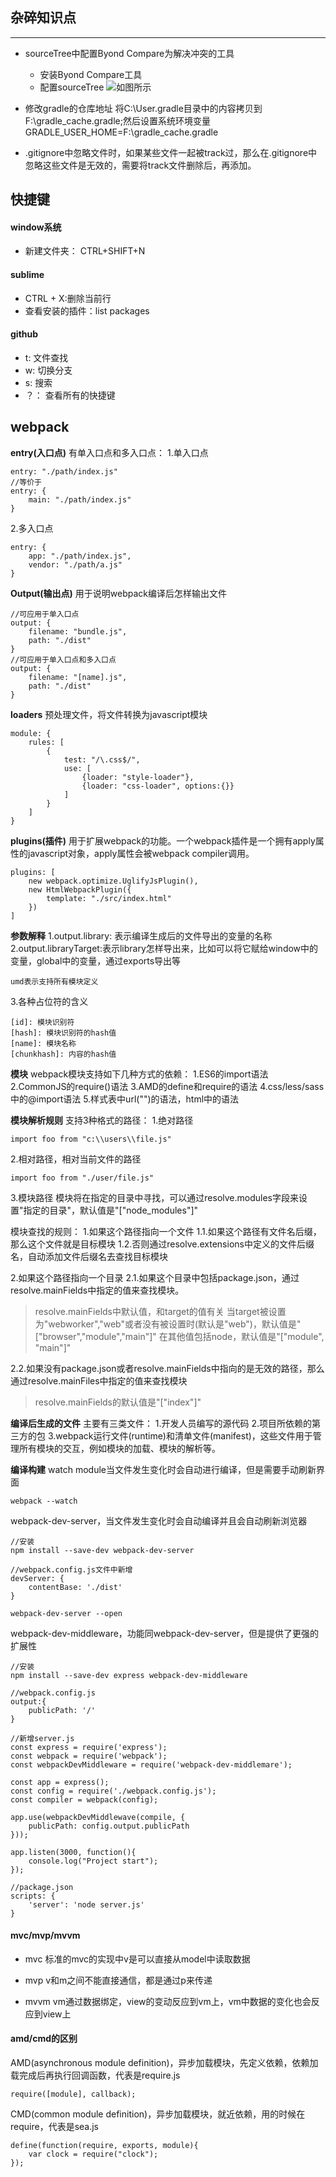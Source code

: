## 杂碎知识点
___
* sourceTree中配置Byond Compare为解决冲突的工具
	* 安装Byond Compare工具
	* 配置sourceTree
	![如图所示](./image/sourceTree1.png)
* 修改gradle的仓库地址
将C:\User\.gradle目录中的内容拷贝到F:\gradle_cache\.gradle;然后设置系统环境变量GRADLE_USER_HOME=F:\gradle_cache\.gradle

* .gitignore中忽略文件时，如果某些文件一起被track过，那么在.gitignore中忽略这些文件是无效的，需要将track文件删除后，再添加。

## 快捷键
#### window系统
* 新建文件夹： CTRL+SHIFT+N

#### sublime
* CTRL + X:删除当前行
* 查看安装的插件：list packages 

#### github
* t: 文件查找
* w: 切换分支
* s: 搜索
* ？： 查看所有的快捷键

## webpack
**entry(入口点)**
有单入口点和多入口点：
1.单入口点

```
entry: "./path/index.js"
//等价于
entry: {
	main: "./path/index.js"
}
```

2.多入口点

```
entry: {
	app: "./path/index.js",
    vendor: "./path/a.js"
}
```

**Output(输出点)**
用于说明webpack编译后怎样输出文件

```
//可应用于单入口点
output: {
	filename: "bundle.js",
    path: "./dist"
}
//可应用于单入口点和多入口点
output: {
	filename: "[name].js",
    path: "./dist"
}
```

**loaders**
预处理文件，将文件转换为javascript模块

```
module: {
	rules: [
		{
			test: "/\.css$/",
			use: [
				{loader: "style-loader"},
				{loader: "css-loader", options:{}}
			]
		}
	]
}
```

**plugins(插件)**
用于扩展webpack的功能。一个webpack插件是一个拥有apply属性的javascript对象，apply属性会被webpack compiler调用。

```
plugins: [
	new webpack.optimize.UglifyJsPlugin(),
	new HtmlWebpackPlugin({
		template: "./src/index.html"
	})
]
```

**参数解释**
1.output.library: 表示编译生成后的文件导出的变量的名称
2.output.libraryTarget:表示library怎样导出来，比如可以将它赋给window中的变量，global中的变量，通过exports导出等

```
umd表示支持所有模块定义
```

3.各种占位符的含义

```
[id]: 模块识别符
[hash]: 模块识别符的hash值
[name]: 模块名称
[chunkhash]: 内容的hash值
```

**模块**
webpack模块支持如下几种方式的依赖：
1.ES6的import语法
2.CommonJS的require()语法
3.AMD的define和require的语法
4.css/less/sass中的@import语法
5.样式表中url("")的语法，html中<img src="">的语法


**模块解析规则**
支持3种格式的路径：
1.绝对路径

```
import foo from "c:\\users\\file.js"
```

2.相对路径，相对当前文件的路径

```
import foo from "./user/file.js"
```

3.模块路径
模块将在指定的目录中寻找，可以通过resolve.modules字段来设置"指定的目录"，默认值是"["node_modules"]"

模块查找的规则：
1.如果这个路径指向一个文件
1.1.如果这个路径有文件名后缀，那么这个文件就是目标模块
1.2.否则通过resolve.extensions中定义的文件后缀名，自动添加文件后缀名去查找目标模块

2.如果这个路径指向一个目录
2.1.如果这个目录中包括package.json，通过resolve.mainFields中指定的值来查找模块。
> resolve.mainFields中默认值，和target的值有关
> 当target被设置为"webworker","web"或者没有被设置时(默认是"web")，默认值是"["browser","module","main"]"
> 在其他值包括node，默认值是"["module", "main"]"

2.2.如果没有package.json或者resolve.mainFields中指向的是无效的路径，那么通过resolve.mainFiles中指定的值来查找模块
> resolve.mainFields的默认值是"["index"]"

**编译后生成的文件**
主要有三类文件：
1.开发人员编写的源代码
2.项目所依赖的第三方的包
3.webpack运行文件(runtime)和清单文件(manifest)，这些文件用于管理所有模块的交互，例如模块的加载、模块的解析等。


**编译构建**
watch module当文件发生变化时会自动进行编译，但是需要手动刷新界面
```
webpack --watch
```

webpack-dev-server，当文件发生变化时会自动编译并且会自动刷新浏览器
```
//安装
npm install --save-dev webpack-dev-server

//webpack.config.js文件中新增
devServer: {
	contentBase: './dist'
}

webpack-dev-server --open

```

webpack-dev-middleware，功能同webpack-dev-server，但是提供了更强的扩展性
```
//安装
npm install --save-dev express webpack-dev-middleware

//webpack.config.js
output:{
	publicPath: '/'
}

//新增server.js
const express = require('express');
const webpack = require('webpack');
const webpackDevMiddleware = require('webpack-dev-middlemare');

const app = express();
const config = require('./webpack.config.js');
const compiler = webpack(config);

app.use(webpackDevMiddlewave(compile, {
	publicPath: config.output.publicPath
}));

app.listen(3000, function(){
	console.log("Project start");
});

//package.json
scripts: {
	'server': 'node server.js'
}
```

#### mvc/mvp/mvvm
* mvc 
标准的mvc的实现中v是可以直接从model中读取数据

* mvp
v和m之间不能直接通信，都是通过p来传递

* mvvm
vm通过数据绑定，view的变动反应到vm上，vm中数据的变化也会反应到view上

#### amd/cmd的区别
AMD(asynchronous module definition)，异步加载模块，先定义依赖，依赖加载完成后再执行回调函数，代表是require.js
```
require([module], callback);
```

CMD(common module definition)，异步加载模块，就近依赖，用的时候在require，代表是sea.js
```
define(function(require, exports, module){
	var clock = require("clock");
});
```


